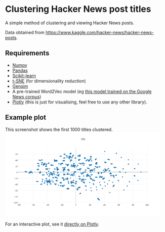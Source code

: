 # Clustering Hacker News post titles

A simple method of clustering and viewing Hacker News posts.

Data obtained from https://www.kaggle.com/hacker-news/hacker-news-posts.

## Requirements 

- [Numpy](http://www.numpy.org/)
- [Pandas](http://pandas.pydata.org/)
- [Scikit-learn](http://scikit-learn.org/stable/)
- [t-SNE](https://lvdmaaten.github.io/tsne/) (for dimensionality reduction)
- [Gensim](https://radimrehurek.com/gensim/)
- A pre-trained Word2Vec model (eg [this model trained on the Google News corpus](https://drive.google.com/file/d/0B7XkCwpI5KDYNlNUTTlSS21pQmM/edit?usp=sharing))
- [Plotly](https://plot.ly/feed/) (this is just for visualising, feel free to use any other library).

## Example plot

This screenshot shows the first 1000 titles clustered.
![Clustered HN Post Titles](newplot.png)

For an interactive plot, see it [directly on Plotly](https://plot.ly/~insectatorious/0/hn/?share_key=0lYgWDNOnSdCvdk6mb2qjq).
